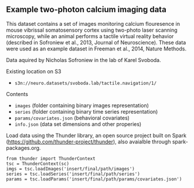 ## Example two-photon calcium imaging data

This dataset contains a set of images monitoring calcium flouresence in mouse vibrissal somatosensory cortex using two-photo laser scanning microscopy, while an animal performs a tactile virtual reality behavior (described in Sofroniew et al., 2013, Journal of Neuroscience).  These data were used as an example dataset in Freeman et al., 2014, Nature Methods.

Data aquired by Nicholas Sofroniew in the lab of Karel Svoboda.

Existing location on S3
- `s3n://neuro.datasets/svoboda.lab/tactile.navigation/1/`

Contents
- `images` (folder containing binary images representation)
- `series` (folder containing binary time series representation)
- `params/covariates.json` (behavioral covariates)
- `info.json` (data set dimensions and other properies)

Load data using the Thunder library, an open source project built on Spark (https://github.com/thunder-project/thunder), also avaialble through spark-packages.org.

```
from thunder import ThunderContext
tsc = ThunderContext(sc)
imgs = tsc.loadImages('insert/final/path/images')
series = tsc.loadSeries('insert/final/path/series')
params = tsc.loadParams('insert/final/path/params/covariates.json')
```